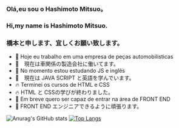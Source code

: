 ### Olá,eu sou o Hashimoto Mitsuo。
### Hi,my name is Hashimoto Mitsuo.
### 橋本と申します、宜しくお願い致します。
- 🔭  Hoje eu trabalho em uma empresa de peças automobilisticas
- 🔭　現在は車関係の製造会社に働いてます。
- 🌱  No momento estou estudando JS e inglês
- 🌱　現在は JAVA SCRIPT と英語を学んでいます。
- 🔥  Terminei os cursos de HTML e CSS
- 🔥  HTML と CSSの学びが終わりました。
- 🚀 Em breve quero ser capaz de entrar na área de FRONT END
- 🚀 FRONT END エンジニアできるように頑張ります。

![Anurag's GitHub stats](https://github-readme-stats.vercel.app/api?username=Hashimoto320&show_icons=true&theme=radical)
[![Top Langs](https://github-readme-stats.vercel.app/api/top-langs/?username=anuraghazra&layout=compact)](https://github.com/Hashimoto320/github-readme-stats)
